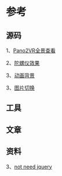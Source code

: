 # 参考

## 源码
1、[Pano2VR全景查看](http://ggnome.com/pano2vr)

2、[陀螺仪效果](http://matthew.wagerfield.com/parallax/)

3、[动画背景](http://www.html5tricks.com/demo/html5-canvas-fullscreen-background/index8.html)

3、[图片切换](http://www.html5tricks.com/demo/css3-fold-image-slider/index.html)



## 工具

## 文章

## 资料
3、[not need jquery](http://youmightnotneedjquery.com/)

